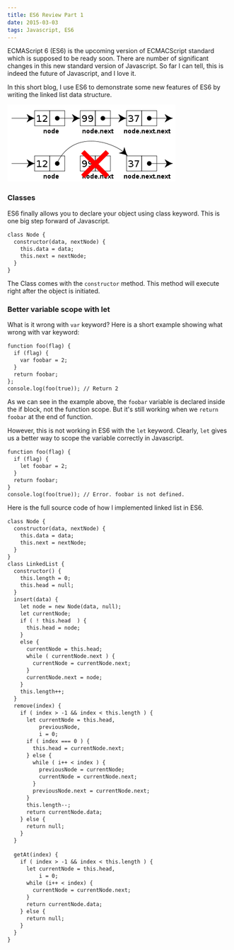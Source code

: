 ```yaml
---
title: ES6 Review Part 1
date: 2015-03-03
tags: Javascript, ES6
---
```


ECMAScript 6 (ES6) is the upcoming version of ECMACScript standard which is
supposed to be ready soon. There are number of significant changes in
this new standard version of Javascript. So far I can tell, this is indeed the
future of Javascript, and I love it.

In this short blog, I use ES6 to demonstrate some new features of ES6 by writing
the linked list data structure.

<div class="center"><img src="/img/LinkedLists-deletingnode.png" alt="Linked List" /></div>

### Classes ###
ES6 finally allows you to declare your object using class keyword. This is one
big step forward of Javascript.

    class Node {
      constructor(data, nextNode) {
        this.data = data;
        this.next = nextNode;
      }
    }

The Class comes with the `constructor` method. This method will execute right
after the object is initiated.

### Better variable scope with let ###
What is it wrong with `var` keyword? Here is a short example showing what wrong
with var keyword:

    function foo(flag) {
      if (flag) {
        var foobar = 2;
      }
      return foobar;
    };
    console.log(foo(true)); // Return 2

As we can see in the example above, the `foobar` variable is declared inside the
if block, not the function scope. But it's still working when we `return foobar`
at the end of function.

However, this is not working in ES6 with the `let` keyword. Clearly, `let` gives us a better way to scope the variable correctly in
Javascript.

    function foo(flag) {
      if (flag) {
        let foobar = 2;
      }
      return foobar;
    }
    console.log(foo(true)); // Error. foobar is not defined.


Here is the full source code of how I implemented linked list in ES6.

    class Node {
      constructor(data, nextNode) {
        this.data = data;
        this.next = nextNode;
      }
    }
    class LinkedList {
      constructor() {
        this.length = 0;
        this.head = null;
      }
      insert(data) {
        let node = new Node(data, null);
        let currentNode;
        if ( ! this.head  ) {
          this.head = node;
        }
        else {
          currentNode = this.head;
          while ( currentNode.next ) {
            currentNode = currentNode.next;
          }
          currentNode.next = node;
        }
        this.length++;
      }
      remove(index) {
        if ( index > -1 && index < this.length ) {
          let currentNode = this.head,
              previousNode,
              i = 0;
          if ( index === 0 ) {
            this.head = currentNode.next;
          } else {
            while ( i++ < index ) {
              previousNode = currentNode;
              currentNode = currentNode.next;
            }
            previousNode.next = currentNode.next;
          }
          this.length--;
          return currentNode.data;
        } else {
          return null;
        }
      }

      getAt(index) {
        if ( index > -1 && index < this.length ) {
          let currentNode = this.head,
              i = 0;
          while (i++ < index) {
            currentNode = currentNode.next;
          }
          return currentNode.data;
        } else {
          return null;
        }
      }
    }


